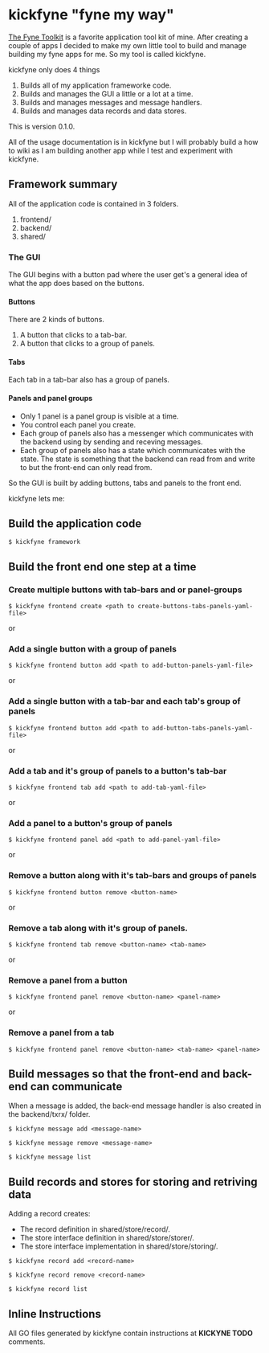 # kickfyne "fyne my way"

[The Fyne Toolkit](https://fyne.io/) is a favorite application tool kit of mine. After creating a couple of apps I decided to make my own little tool to build and manage building my fyne apps for me. So my tool is called kickfyne.

kickfyne only does 4 things

1. Builds all of my application frameworke code.
1. Builds and manages the GUI a little or a lot at a time.
1. Builds and manages messages and message handlers.
1. Builds and manages data records and data stores.

This is version 0.1.0.

All of the usage documentation is in kickfyne but I will probably build a how to wiki as I am building another app while I test and experiment with kickfyne.

## Framework summary

All of the application code is contained in 3 folders.

1. frontend/
1. backend/
1. shared/

### The GUI

The GUI begins with a button pad where the user get's a general idea of what the app does based on the buttons.

#### Buttons

There are 2 kinds of buttons.

1. A button that clicks to a tab-bar.
1. A button that clicks to a group of panels.

#### Tabs

Each tab in a tab-bar also has a group of panels.

#### Panels and panel groups

* Only 1 panel is a panel group is visible at a time.
* You control each panel you create.
* Each group of panels also has a messenger which communicates with the backend using by sending and receving messages.
* Each group of panels also has a state which communicates with the state. The state is something that the backend can read from and write to but the front-end can only read from.

So the GUI is built by adding buttons, tabs and panels to the front end.

kickfyne lets me:

## Build the application code

```shell
$ kickfyne framework
```

## Build the front end one step at a time

### Create multiple buttons with tab-bars and or panel-groups

```shell
$ kickfyne frontend create <path to create-buttons-tabs-panels-yaml-file>
```

or

### Add a single button with a group of panels

```shell
$ kickfyne frontend button add <path to add-button-panels-yaml-file>
```

or

### Add a single button with a tab-bar and each tab's group of panels

```shell
$ kickfyne frontend button add <path to add-button-tabs-panels-yaml-file>
```

or

### Add a tab and it's group of panels to a button's tab-bar

```shell
$ kickfyne frontend tab add <path to add-tab-yaml-file>
```

or

### Add a panel to a button's group of panels

```shell
$ kickfyne frontend panel add <path to add-panel-yaml-file>
```

or

### Remove a button along with it's tab-bars and groups of panels

```shell
$ kickfyne frontend button remove <button-name>
```

or

### Remove a tab along with it's group of panels.

```shell
$ kickfyne frontend tab remove <button-name> <tab-name>
```

or

### Remove a panel from a button

```shell
$ kickfyne frontend panel remove <button-name> <panel-name>
```

or

### Remove a panel from a tab

```shell
$ kickfyne frontend panel remove <button-name> <tab-name> <panel-name>
```

## Build messages so that the front-end and back-end can communicate

When a message is added, the back-end message handler is also created in the backend/txrx/ folder.

```shell
$ kickfyne message add <message-name>
```

```shell
$ kickfyne message remove <message-name>
```

```shell
$ kickfyne message list
```

## Build records and stores for storing and retriving data

Adding a record creates:

* The record definition in shared/store/record/.
* The store interface definition in shared/store/storer/.
* The store interface implementation in shared/store/storing/.

```shell
$ kickfyne record add <record-name>
```

```shell
$ kickfyne record remove <record-name>
```

```shell
$ kickfyne record list
```

## Inline Instructions

All GO files generated by kickfyne contain instructions at **KICKYNE TODO** comments.